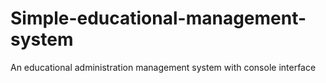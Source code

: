 # Simple-educational-management-system
An educational administration management system with console interface
